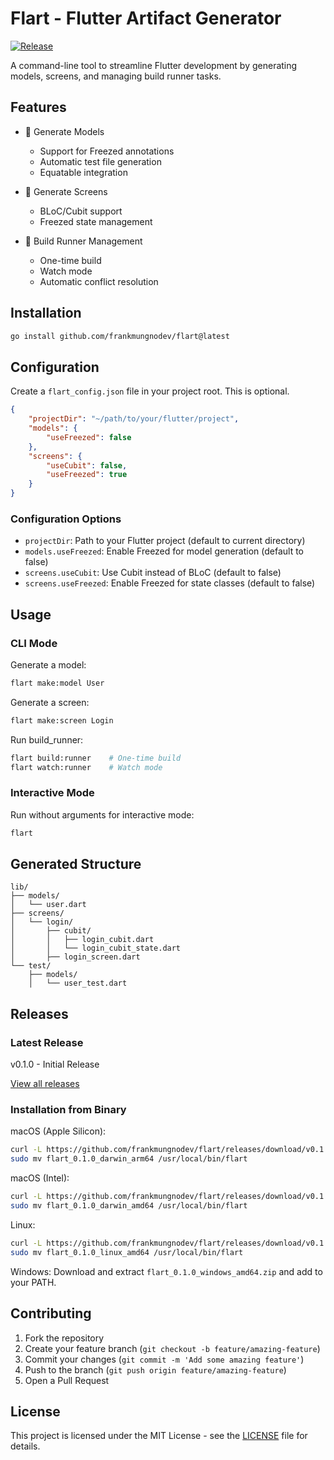 # Flart - Flutter Artifact Generator

[![Release](https://img.shields.io/endpoint?url=https://gist.githubusercontent.com/frankmungnodev/d5877c86cd581fe08db77ebf0623c409/raw/efa26669fcedbe3de0b52ebc7865c2aaba270d55/flart_version.json)](https://github.com/frankmungnodev/flart/releases)

A command-line tool to streamline Flutter development by generating models, screens, and managing build runner tasks.

## Features

- 🎯 Generate Models
  - Support for Freezed annotations
  - Automatic test file generation
  - Equatable integration

- 📱 Generate Screens
  - BLoC/Cubit support
  - Freezed state management

- 🔄 Build Runner Management
  - One-time build
  - Watch mode
  - Automatic conflict resolution

## Installation

```bash
go install github.com/frankmungnodev/flart@latest
```

## Configuration

Create a `flart_config.json` file in your project root. This is optional.

```json
{
    "projectDir": "~/path/to/your/flutter/project",
    "models": {
        "useFreezed": false
    },
    "screens": {
        "useCubit": false,
        "useFreezed": true
    }
}
```

### Configuration Options

- `projectDir`: Path to your Flutter project (default to current directory)
- `models.useFreezed`: Enable Freezed for model generation (default to false)
- `screens.useCubit`: Use Cubit instead of BLoC (default to false)
- `screens.useFreezed`: Enable Freezed for state classes (default to false)

## Usage

### CLI Mode

Generate a model:
```bash
flart make:model User
```

Generate a screen:
```bash
flart make:screen Login
```

Run build_runner:
```bash
flart build:runner    # One-time build
flart watch:runner    # Watch mode
```

### Interactive Mode

Run without arguments for interactive mode:
```bash
flart
```

## Generated Structure

```
lib/
├── models/
│   └── user.dart
├── screens/
│   └── login/
│       ├── cubit/
│       │   ├── login_cubit.dart
│       │   └── login_cubit_state.dart
│       ├── login_screen.dart
└── test/
    ├── models/
    │   └── user_test.dart
```

## Releases

### Latest Release
v0.1.0 - Initial Release

[View all releases](https://github.com/frankmungnodev/flart/releases)

### Installation from Binary

macOS (Apple Silicon):
```bash
curl -L https://github.com/frankmungnodev/flart/releases/download/v0.1.0/flart_0.1.0_darwin_arm64.tar.gz | tar xz
sudo mv flart_0.1.0_darwin_arm64 /usr/local/bin/flart
```

macOS (Intel):
```bash
curl -L https://github.com/frankmungnodev/flart/releases/download/v0.1.0/flart_0.1.0_darwin_amd64.tar.gz | tar xz
sudo mv flart_0.1.0_darwin_amd64 /usr/local/bin/flart
```

Linux:
```bash
curl -L https://github.com/frankmungnodev/flart/releases/download/v0.1.0/flart_0.1.0_linux_amd64.tar.gz | tar xz
sudo mv flart_0.1.0_linux_amd64 /usr/local/bin/flart
```

Windows:
Download and extract `flart_0.1.0_windows_amd64.zip` and add to your PATH.

## Contributing

1. Fork the repository
2. Create your feature branch (`git checkout -b feature/amazing-feature`)
3. Commit your changes (`git commit -m 'Add some amazing feature'`)
4. Push to the branch (`git push origin feature/amazing-feature`)
5. Open a Pull Request

## License

This project is licensed under the MIT License - see the [LICENSE](LICENSE) file for details.